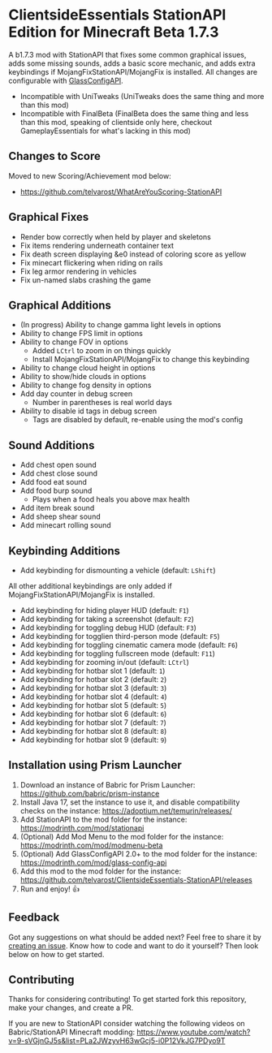 # ClientsideEssentials StationAPI Edition for Minecraft Beta 1.7.3

A b1.7.3 mod with StationAPI that fixes some common graphical issues, adds some missing sounds, adds a basic score mechanic, and adds extra keybindings if MojangFixStationAPI/MojangFix is installed.
All changes are configurable with [GlassConfigAPI](https://modrinth.com/mod/glass-config-api).
- Incompatible with UniTweaks (UniTweaks does the same thing and more than this mod)
- Incompatible with FinalBeta (FinalBeta does the same thing and less than this mod, speaking of clientside only here, checkout GameplayEssentials for what's lacking in this mod)

## Changes to Score

Moved to new Scoring/Achievement mod below:
- https://github.com/telvarost/WhatAreYouScoring-StationAPI

## Graphical Fixes

- Render bow correctly when held by player and skeletons
- Fix items rendering underneath container text
- Fix death screen displaying &e0 instead of coloring score as yellow
- Fix minecart flickering when riding on rails
- Fix leg armor rendering in vehicles
- Fix un-named slabs crashing the game

## Graphical Additions

- (In progress) Ability to change gamma light levels in options
- Ability to change FPS limit in options
- Ability to change FOV in options
  - Added `LCtrl` to zoom in on things quickly
  - Install MojangFixStationAPI/MojangFix to change this keybinding
- Ability to change cloud height in options
- Ability to show/hide clouds in options
- Ability to change fog density in options
- Add day counter in debug screen
  - Number in parentheses is real world days
- Ability to disable id tags in debug screen
  - Tags are disabled by default, re-enable using the mod's config

## Sound Additions

- Add chest open sound
- Add chest close sound
- Add food eat sound
- Add food burp sound
  - Plays when a food heals you above max health
- Add item break sound
- Add sheep shear sound
- Add minecart rolling sound

## Keybinding Additions
- Add keybinding for dismounting a vehicle (default: `LShift`)

All other additional keybindings are only added if MojangFixStationAPI/MojangFix is installed.
- Add keybinding for hiding player HUD (default: `F1`)
- Add keybinding for taking a screenshot (default: `F2`)
- Add keybinding for toggling debug HUD (default: `F3`)
- Add keybinding for togglien third-person mode (default: `F5`)
- Add keybinding for toggling cinematic camera mode (default: `F6`)
- Add keybinding for toggling fullscreen mode (default: `F11`)
- Add keybinding for zooming in/out (default: `LCtrl`)
- Add keybinding for hotbar slot 1 (default: `1`)
- Add keybinding for hotbar slot 2 (default: `2`)
- Add keybinding for hotbar slot 3 (default: `3`)
- Add keybinding for hotbar slot 4 (default: `4`)
- Add keybinding for hotbar slot 5 (default: `5`)
- Add keybinding for hotbar slot 6 (default: `6`)
- Add keybinding for hotbar slot 7 (default: `7`)
- Add keybinding for hotbar slot 8 (default: `8`)
- Add keybinding for hotbar slot 9 (default: `9`)

## Installation using Prism Launcher

1. Download an instance of Babric for Prism Launcher: https://github.com/babric/prism-instance
2. Install Java 17, set the instance to use it, and disable compatibility checks on the instance: https://adoptium.net/temurin/releases/
3. Add StationAPI to the mod folder for the instance: https://modrinth.com/mod/stationapi
4. (Optional) Add Mod Menu to the mod folder for the instance: https://modrinth.com/mod/modmenu-beta
5. (Optional) Add GlassConfigAPI 2.0+ to the mod folder for the instance: https://modrinth.com/mod/glass-config-api
6. Add this mod to the mod folder for the instance: https://github.com/telvarost/ClientsideEssentials-StationAPI/releases
7. Run and enjoy! 👍

## Feedback

Got any suggestions on what should be added next? Feel free to share it by [creating an issue](https://github.com/telvarost/ClientsideEssentials-StationAPI/issues/new). Know how to code and want to do it yourself? Then look below on how to get started.

## Contributing

Thanks for considering contributing! To get started fork this repository, make your changes, and create a PR.

If you are new to StationAPI consider watching the following videos on Babric/StationAPI Minecraft modding: https://www.youtube.com/watch?v=9-sVGjnGJ5s&list=PLa2JWzyvH63wGcj5-i0P12VkJG7PDyo9T
